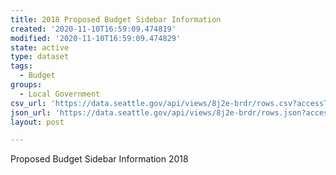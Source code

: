 ```yaml
---
title: 2018 Proposed Budget Sidebar Information
created: '2020-11-10T16:59:09.474819'
modified: '2020-11-10T16:59:09.474829'
state: active
type: dataset
tags:
  - Budget
groups:
  - Local Government
csv_url: 'https://data.seattle.gov/api/views/8j2e-brdr/rows.csv?accessType=DOWNLOAD'
json_url: 'https://data.seattle.gov/api/views/8j2e-brdr/rows.json?accessType=DOWNLOAD'
layout: post

---
```

Proposed Budget Sidebar Information 2018
